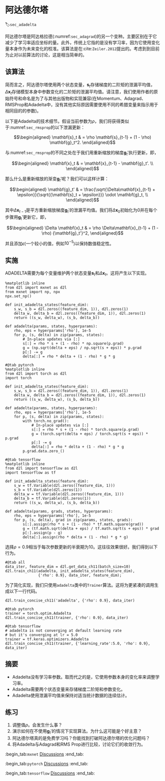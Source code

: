 # 阿达德尔塔
:label:`sec_adadelta`

阿达德尔塔是阿达格拉德(:numref:`sec_adagrad`)的另一个变种。主要区别在于它减少了学习率适应坐标的量。此外，传统上它指的是没有学习率，因为它使用变化量本身作为未来变化的校准。该算法是在:cite:`Zeiler.2012`提出的。考虑到到目前为止对以前算法的讨论，这是相当简单的。

## 该算法

简而言之，阿达德尔塔使用两个状态变量，$\mathbf{s}_t$存储梯度的二阶矩的泄漏平均值，$\Delta\mathbf{x}_t$存储模型本身中参数变化的二阶矩的泄漏平均值。请注意，我们使用作者的原始符号和命名是为了与其他出版物和实现兼容(在Momentum、Adagrad、RMSProp和Adadelta中，没有其他实际原因需要使用不同的希腊变量来指示用于相同目的的参数)。

以下是Adadelta的技术细节。假设当前参数为$\rho$，我们将获得类似于:numref:`sec_rmsprop`的以下泄漏更新：

$$\begin{aligned}
    \mathbf{s}_t & = \rho \mathbf{s}_{t-1} + (1 - \rho) \mathbf{g}_t^2.
\end{aligned}$$

与:numref:`sec_rmsprop`的不同之处在于我们用重新缩放的梯度$\mathbf{g}_t'$执行更新，即，

$$\begin{aligned}
    \mathbf{x}_t  & = \mathbf{x}_{t-1} - \mathbf{g}_t'. \\
\end{aligned}$$

那么什么是重新缩放的渐变$\mathbf{g}_t'$呢？我们可以这样计算：

$$\begin{aligned}
    \mathbf{g}_t' & = \frac{\sqrt{\Delta\mathbf{x}_{t-1} + \epsilon}}{\sqrt{{\mathbf{s}_t + \epsilon}}} \odot \mathbf{g}_t, \\
\end{aligned}$$

其中$\Delta \mathbf{x}_{t-1}$是平方重新缩放梯度$\mathbf{g}_t'$的泄漏平均值。我们将$\Delta \mathbf{x}_{0}$初始化为$0$并在每个步骤用$\mathbf{g}_t'$更新它，即，

$$\begin{aligned}
    \Delta \mathbf{x}_t & = \rho \Delta\mathbf{x}_{t-1} + (1 - \rho) {\mathbf{g}_t'}^2,
\end{aligned}$$

并且添加$\epsilon$(一个较小的值，例如$10^{-5}$)以保持数值稳定性。

## 实施

ADADELTA需要为每个变量维护两个状态变量$\mathbf{s}_t$和$\Delta\mathbf{x}_t$。这将产生以下实现。

```{.python .input}
%matplotlib inline
from d2l import mxnet as d2l
from mxnet import np, npx
npx.set_np()

def init_adadelta_states(feature_dim):
    s_w, s_b = d2l.zeros((feature_dim, 1)), d2l.zeros(1)
    delta_w, delta_b = d2l.zeros((feature_dim, 1)), d2l.zeros(1)
    return ((s_w, delta_w), (s_b, delta_b))

def adadelta(params, states, hyperparams):
    rho, eps = hyperparams['rho'], 1e-5
    for p, (s, delta) in zip(params, states):
        # In-place updates via [:]
        s[:] = rho * s + (1 - rho) * np.square(p.grad)
        g = (np.sqrt(delta + eps) / np.sqrt(s + eps)) * p.grad
        p[:] -= g
        delta[:] = rho * delta + (1 - rho) * g * g
```

```{.python .input}
#@tab pytorch
%matplotlib inline
from d2l import torch as d2l
import torch

def init_adadelta_states(feature_dim):
    s_w, s_b = d2l.zeros((feature_dim, 1)), d2l.zeros(1)
    delta_w, delta_b = d2l.zeros((feature_dim, 1)), d2l.zeros(1)
    return ((s_w, delta_w), (s_b, delta_b))

def adadelta(params, states, hyperparams):
    rho, eps = hyperparams['rho'], 1e-5
    for p, (s, delta) in zip(params, states):
        with torch.no_grad():
            # In-place updates via [:]
            s[:] = rho * s + (1 - rho) * torch.square(p.grad)
            g = (torch.sqrt(delta + eps) / torch.sqrt(s + eps)) * p.grad
            p[:] -= g
            delta[:] = rho * delta + (1 - rho) * g * g
        p.grad.data.zero_()
```

```{.python .input}
#@tab tensorflow
%matplotlib inline
from d2l import tensorflow as d2l
import tensorflow as tf

def init_adadelta_states(feature_dim):
    s_w = tf.Variable(d2l.zeros((feature_dim, 1)))
    s_b = tf.Variable(d2l.zeros(1))
    delta_w = tf.Variable(d2l.zeros((feature_dim, 1)))
    delta_b = tf.Variable(d2l.zeros(1))
    return ((s_w, delta_w), (s_b, delta_b))

def adadelta(params, grads, states, hyperparams):
    rho, eps = hyperparams['rho'], 1e-5
    for p, (s, delta), grad in zip(params, states, grads):
        s[:].assign(rho * s + (1 - rho) * tf.math.square(grad))
        g = (tf.math.sqrt(delta + eps) / tf.math.sqrt(s + eps)) * grad
        p[:].assign(p - g)
        delta[:].assign(rho * delta + (1 - rho) * g * g)
```

选择$\rho = 0.9$相当于每次参数更新的半衰期为10。这往往效果很好。我们得到以下行为。

```{.python .input}
#@tab all
data_iter, feature_dim = d2l.get_data_ch11(batch_size=10)
d2l.train_ch11(adadelta, init_adadelta_states(feature_dim),
               {'rho': 0.9}, data_iter, feature_dim);
```

为了简化实现，我们只使用`adadelta`类中的`Trainer`算法。这将为更紧凑的调用生成以下一行代码。

```{.python .input}
d2l.train_concise_ch11('adadelta', {'rho': 0.9}, data_iter)
```

```{.python .input}
#@tab pytorch
trainer = torch.optim.Adadelta
d2l.train_concise_ch11(trainer, {'rho': 0.9}, data_iter)
```

```{.python .input}
#@tab tensorflow
# adadelta is not converging at default learning rate
# but it's converging at lr = 5.0
trainer = tf.keras.optimizers.Adadelta
d2l.train_concise_ch11(trainer, {'learning_rate':5.0, 'rho': 0.9}, data_iter)
```

## 摘要

* Adadelta没有学习率参数。取而代之的是，它使用参数本身的变化率来调整学习率。
* Adadelta需要两个状态变量来存储梯度二阶矩和参数变化。
* Adadelta使用泄漏平均值来保持对适当统计数据的连续估计。

## 练习

1. 调整值$\rho$。会发生什么事？
1. 演示如何在不使用$\mathbf{g}_t'$的情况下实现算法。为什么这可能是个好主意？
1. 阿达德尔塔真的是免费学习吗？你能找到打破阿达德尔塔的优化问题吗？
1. 将Adadelta与Adagrad和RMS Prop进行比较，讨论它们的收敛行为。

:begin_tab:`mxnet`
[Discussions](https://discuss.d2l.ai/t/357)
:end_tab:

:begin_tab:`pytorch`
[Discussions](https://discuss.d2l.ai/t/1076)
:end_tab:

:begin_tab:`tensorflow`
[Discussions](https://discuss.d2l.ai/t/1077)
:end_tab:
